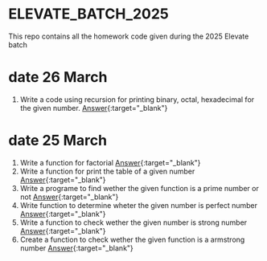 # ELEVATE_BATCH_2025
This repo contains all the homework code given during the 2025 Elevate batch
# date 26 March
1. Write a code using recursion for printing binary, octal, hexadecimal for the given number.
[Answer](https://github.com/RajRipuBhanjanSharma-1477/ELEVATE_BATCH_2025/blob/main/C%20Code%20HW/26_1hw.c){:target="_blank"}
# date 25 March
1. Write a function for factorial
[Answer](https://github.com/RajRipuBhanjanSharma-1477/ELEVATE_BATCH_2025/blob/main/C%20Code%20HW/25_1hw.c){:target="_blank"}
2. Write a function for print the table of a given number
[Answer](https://github.com/RajRipuBhanjanSharma-1477/ELEVATE_BATCH_2025/blob/main/C%20Code%20HW/25_2hw.c){:target="_blank"}
3. Write a programe to find wether the given function is a prime number or not
[Answer](https://github.com/RajRipuBhanjanSharma-1477/ELEVATE_BATCH_2025/blob/main/C%20Code%20HW/25_3hw.c){:target="_blank"}
4. Write function to determine wheter the given number is perfect number
[Answer](https://github.com/RajRipuBhanjanSharma-1477/ELEVATE_BATCH_2025/blob/main/C%20Code%20HW/25_4hw.c){:target="_blank"}
5. Write a function to check wether the given number is strong number
[Answer](https://github.com/RajRipuBhanjanSharma-1477/ELEVATE_BATCH_2025/blob/main/C%20Code%20HW/25_5hw.c){:target="_blank"}
6. Create a function  to check wether the given function is a armstrong number
[Answer](https://github.com/RajRipuBhanjanSharma-1477/ELEVATE_BATCH_2025/blob/main/C%20Code%20HW/25_6hw.c){:target="_blank"}
